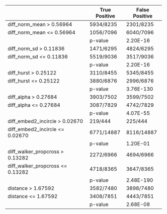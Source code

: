 |                                                           	| True Positive 	| False Positive 	|
|------------------------------------------------------------	|---------------	|----------------	|
| diff_norm_mean > 0.56964                                   	| 5934/8235     	| 2301/8235      	|
| diff_norm_mean <= 0.56964                                  	| 1056/7096     	| 6040/7096      	|
|                                                            	| p-value       	| 2.20E-16       	|
| diff_norm_sd > 0.11836                                     	| 1471/6295     	| 4824/6295      	|
| diff_norm_sd <= 0.11836                                    	| 5519/9036     	| 3517/9036      	|
|                                                            	| p-value       	| 2.20E-16       	|
| diff_hurst > 0.25122                                       	| 3110/8455     	| 5345/8455      	|
| diff_hurst <= 0.25122                                      	| 3880/6876     	| 2996/6876      	|
|                                                            	| p-value       	| 3.76E-130      	|
| diff_alpha > 0.27684                                       	| 3903/7502     	| 3599/7502      	|
| diff_alpha <= 0.27684                                      	| 3087/7829     	| 4742/7829      	|
|                                                            	| p-value       	| 4.07E-55       	|
| diff_embed2_incircle >   0.02670                           	| 219/444       	| 225/444        	|
| diff_embed2_incircle <=   0.02670                          	| 6771/14887    	| 8116/14887     	|
|                                                            	| p-value       	| 1.20E-01       	|
| diff_walker_propcross >   0.13282                          	| 2272/6966     	| 4694/6966      	|
| diff_walker_propcross <=   0.13282                         	| 4718/8365     	| 3647/8365      	|
|                                                            	| p-value       	| 2.48E-190      	|
| distance > 1.67592                                         	| 3582/7480     	| 3898/7480      	|
| distance <= 1.67592                                        	| 3408/7851     	| 4443/7851      	|
|                                                            	| p-value       	| 2.68E-08       	|
